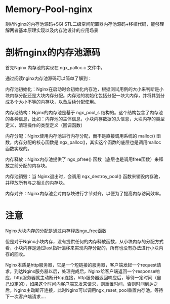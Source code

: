 # Memory-Pool-nginx

剖析Nginx的内存池源码+SGI STL二级空间配置器内存池源码+移植代码，能够理解两者基本原理实现以及内存池设计的应用场景

# 剖析nginx的内存池源码

首先Nginx 内存池的实现在 ngx_palloc.c 文件中。

通过阅读nginx内存池源码可以简单了解到：

内存池初始化：Nginx在启动时会初始化内存池，根据测试用例的大小来判断是小块内存分配还是大块内存分配。内存池的初始化包括分配一块大内存，并将其划分成多个大小不等的内存块，以备后续分配使用。

内存池结构：Nginx的内存池是基于 ngx_pool_s 结构的。这个结构包含了内存池的各种信息，比如：内存池的主体信息，小块内存数据的头信息，大块内存的类型定义，清理操作的类型定义（回调函数）

内存分配：Nginx使用内存池进行内存分配，而不是直接调用系统的 malloc() 函数，内存分配的核心函数是 ngx_palloc()，其实这个函数的底层也是调用malloc函数实现的。

内存释放：Nginx内存池提供了 ngx_pfree() 函数（底层也是调用free函数）来释放之前分配的内存块。

内存池销毁：当 Nginx退出时，会调用 ngx_destroy_pool() 函数来销毁内存池，并释放所有与之相关的内存块。

内存对齐：Nginx内存池会对内存块进行字节对齐，以便为了提高内存访问效率。

# 注意
Nginx大块内存的分配是通过内存释放ngx_free函数

但是对于Nginx小块内存，没有提供任何的内存释放函数，从小块内存的分配方式看，小块内存是通过last指针偏移来实现内存分配的，所有也没有办法进行小块内存的回收。

Nginx本质是http服务器，它是一个短链接的服务器，客户端发起一个request请求，到达Nginx服务器以后，处理完成后，Nginx给客户端返回一个response响应，http服务器就主动断开tcp连接，http服务器返回响应后，等待一定时间（自己设定的），如果这个时间内客户端又发来请求，则重置时间，否则时间到达之后，Nginx主动断开连接，此时Nginx可以调用ngx_reset_pool重置内存池。等待下一次客户端请求....
